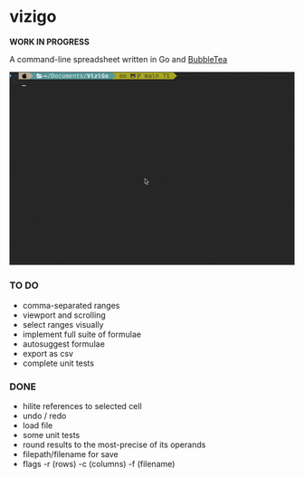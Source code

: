 # vizigo

**WORK IN PROGRESS**

A command-line spreadsheet written in Go and [BubbleTea](https://github.com/charmbracelet/bubbletea)

![demo](demo.gif)

### TO DO

- comma-separated ranges
- viewport and scrolling
- select ranges visually
- implement full suite of formulae
- autosuggest formulae
- export as csv
- complete unit tests

### DONE

- hilite references to selected cell
- undo / redo
- load file
- some unit tests
- round results to the most-precise of its operands
- filepath/filename for save
- flags -r (rows) -c (columns) -f (filename)
